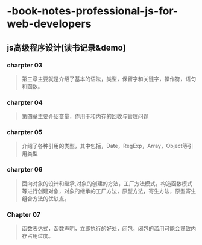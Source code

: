 # -book-notes-professional-js-for-web-developers
## js高级程序设计[读书记录&demo]

### charpter 03
> 第三章主要就是介绍了基本的语法，类型，保留字和关键字，操作符，语句和函数。

### charpter 04
> 第四章主要介绍变量，作用于和内存的回收与管理问题

### charpter 05
> 介绍了各种引用的类型，其中包括，Date，RegExp，Array，Object等引用类型

### charpter 06 
> 面向对象的设计和继承,对象的创建的方法，工厂方法模式，构造函数模式等进行创建对象，对象的继承的工厂方法，原型方法，寄生方法，原型寄生组合方法的优缺点。

### Chapter 07
> 函数表达式，函数声明，立即执行的好处，闭包，闭包的滥用可能会导致内存占用过度。
